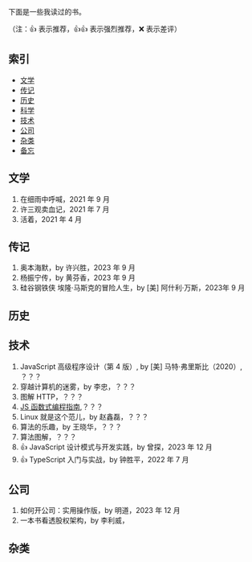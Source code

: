 下面是一些我读过的书。

（注：:+1: 表示推荐，:+1::+1: 表示强烈推荐，:x: 表示差评）

## 索引

- [文学](#文学)
- [传记](#传记)
- [历史](#历史)
- [科学](#科学)
- [技术](#技术)
- [公司](#公司)
- [杂类](#杂类)
- [备忘](#备忘)

## 文学

1. 在细雨中呼喊，2021 年 9 月
2. 许三观卖血记，2021 年 7 月
3. 活着，2021 年 4 月

## 传记

1. 奥本海默，by 许兴胜，2023 年 9 月
2. 杨振宁传，by 黄芬香，2023 年 9 月
3. 硅谷钢铁侠 埃隆·马斯克的冒险人生，by [美] 阿什利·万斯，2023年 9 月

## 历史

## 技术

1. JavaScript 高级程序设计（第 4 版）, by [美] 马特·弗里斯比（2020）, ？？？
1. 穿越计算机的迷雾，by 李忠，？？？
1. 图解 HTTP，？？？
1. [JS 函数式编程指南](https://github.com/llh911001/mostly-adequate-guide-chinese),？？？
1. Linux 就是这个范儿，by 赵鑫磊，？？？
1. 算法的乐趣，by 王晓华，？？？
1. 算法图解，？？？
1. :+1: JavaScript 设计模式与开发实践，by 曾探，2023 年 12 月
1. :+1: TypeScript 入门与实战，by 钟胜平，2022 年 7 月

## 公司
1. 如何开公司：实用操作版，by 明道，2023 年 12 月
2. 一本书看透股权架构，by 李利威，

## 杂类
